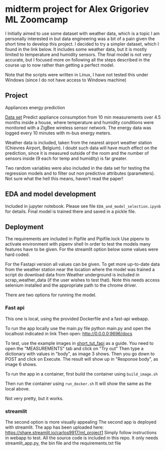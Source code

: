 # midterm project for Alex Grigoriev ML Zoomcamp

I Initially aimed to use some dataset with weather data,
which is a topic I am personally interested in
but data engineering was a bit of a pain given the short
time to develop this project. I decided to try a simpler
dataset, which I found in the link below. It includes
some weather data, but it is mostly limited to temperature
and humidity sensors.
The final model is not very accurate, but I focused
more on following all the steps described in the 
course up to now rather than getting a perfect model.

Note that the scripts were written in Linux, I have
not tested this under Windows (since I do not have access
to Windows machine)

## Project

Appliances energy prediction

[Data set](https://archive.ics.uci.edu/ml/datasets/Appliances+energy+prediction)
Predict appliance consumption from 10 min measurements over 4.5 months
inside a house, where temperature and humidity conditions were monitored with a ZigBee wireless sensor network. 
The energy data was logged every 10 minutes with m-bus energy meters. 

Weather data is included, taken from the nearest airport weather station (Chievres Airport, Belgium).
I doubt such data will have much effect on the prediction, since it is measured outside
of the room and the number of sensors inside (9 each for temp and humidity) is far greater.

Two random variables were also included in the data set for testing the regression models and to filter out non predictive attributes (parameters). Not sure what the hell this means, haven't read the paper!


## EDA and model development

Included in jupyter notebook.  Please see file
`EDA_and_model_selection.ipynb` for details.
Final model is trained there and saved in a pickle file.

## Deployment

The requirements are included in Pipfile and Pipifile.lock
Use pipenv to activate environment with
pipenv shell
In order to test the models many features have
to be given. For the streamlit option below
some values were hard coded.

For the Fastapi version all values
can be given. To get more up-to-date data
from the weather station near the location
where the model was trained a script do
download data from Weather underground is
included in scrap_weather_data (if the user wishes to test that).
Note this needs access selenium installed
and the appropriate path to the chrome driver.

There are two options for running the model.

### Fast api
This one is local, using the provided Dockerfile
and a fast-api webapp.

To run the app locally use the main.py file
python main.py
and open the localhost indicated in link
Then open:
http://0.0.0.0:9696/docs

To test, use the example images in [short_tut_fapi](https://github.com/carlos9917/ml_project1/tree/master/short_tut_fapi) as a guide.
You need to open the "MEASUREMENTS" tab and click on "Try out"
Then type a dictionary with values in "body", as image 3 shows.
Then you go down to POST and click on Execute.
The result will show up in "Response body", as image 6 shows.

To run the app in a container, first build the container using
`build_image.sh`

Then run the container using
`run_docker.sh`
It will show the same as the local above.

Not very pretty, but it works.

### streamlit
The second option is more visually appealing
The second app is deployed with streamlit. The app has been
uploaded here:
https://share.streamlit.io/carlos9917/ml_project1
Simply follow instructions in webapp to test.
All the source code is included in this repo.
It only needs streamlit_app.py, the bin file and the requirements.txt file

